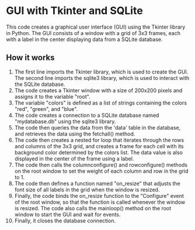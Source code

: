 # GUI with Tkinter and SQLite

This code creates a graphical user interface (GUI) using the Tkinter library in Python. The GUI consists of a window with a grid of 3x3 frames, each with a label in the center displaying data from a SQLite database.

## How it works
1. The first line imports the Tkinter library, which is used to create the GUI. The second line imports the sqlite3 library, which is used to interact with the SQLite database.
2. The code creates a Tkinter window with a size of 200x200 pixels and assigns it to the variable "root".
3. The variable "colors" is defined as a list of strings containing the colors "red", "green", and "blue".
4. The code creates a connection to a SQLite database named "mydatabase.db" using the sqlite3 library.
5. The code then queries the data from the 'data' table in the database, and retrieves the data using the fetchall() method.
6. The code then creates a nested for loop that iterates through the rows and columns of the 3x3 grid, and creates a frame for each cell with its background color determined by the colors list. The data value is also displayed in the center of the frame using a label.
7. The code then calls the columnconfigure() and rowconfigure() methods on the root window to set the weight of each column and row in the grid to 1.
8. The code then defines a function named "on_resize" that adjusts the font size of all labels in the grid when the window is resized. 
9. Finally, the code binds the on_resize function to the "Configure" event of the root window, so that the function is called whenever the window is resized. The code also calls the mainloop() method on the root window to start the GUI and wait for events.
10. Finally, it closes the database connection.
